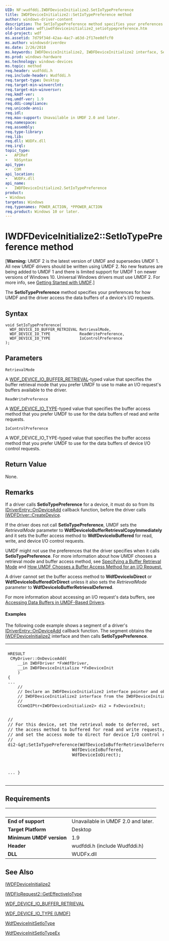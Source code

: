 ```yaml
---
UID: NF:wudfddi.IWDFDeviceInitialize2.SetIoTypePreference
title: IWDFDeviceInitialize2::SetIoTypePreference method
author: windows-driver-content
description: The SetIoTypePreference method specifies your preferences for how UMDF and the driver access the data buffers of a device's I/O requests.
old-location: wdf\iwdfdeviceinitialize2_setiotypepreference.htm
old-project: wdf
ms.assetid: 7d79f34d-42aa-4ac7-a63d-2f17ee0dfcf0
ms.author: windowsdriverdev
ms.date: 2/26/2018
ms.keywords: IWDFDeviceInitialize2, IWDFDeviceInitialize2 interface, SetIoTypePreference method, IWDFDeviceInitialize2::SetIoTypePreference, SetIoTypePreference method, SetIoTypePreference method, IWDFDeviceInitialize2 interface, SetIoTypePreference,IWDFDeviceInitialize2.SetIoTypePreference, UMDFDeviceObjectRef_33317875-3e52-47fc-9d6b-0e886f802dde.xml, umdf.iwdfdeviceinitialize2_setiotypepreference, wdf.iwdfdeviceinitialize2_setiotypepreference, wudfddi/IWDFDeviceInitialize2::SetIoTypePreference
ms.prod: windows-hardware
ms.technology: windows-devices
ms.topic: method
req.header: wudfddi.h
req.include-header: Wudfddi.h
req.target-type: Desktop
req.target-min-winverclnt: 
req.target-min-winversvr: 
req.kmdf-ver: 
req.umdf-ver: 1.9
req.ddi-compliance: 
req.unicode-ansi: 
req.idl: 
req.max-support: Unavailable in UMDF 2.0 and later.
req.namespace: 
req.assembly: 
req.type-library: 
req.lib: 
req.dll: WUDFx.dll
req.irql: 
topic_type:
-	APIRef
-	kbSyntax
api_type:
-	COM
api_location:
-	WUDFx.dll
api_name:
-	IWDFDeviceInitialize2.SetIoTypePreference
product:
- Windows
targetos: Windows
req.typenames: POWER_ACTION, *PPOWER_ACTION
req.product: Windows 10 or later.
---
```



# IWDFDeviceInitialize2::SetIoTypePreference method
<p class="CCE_Message">[<b>Warning:</b> UMDF 2 is the latest version of UMDF and supersedes UMDF 1.  All new UMDF drivers should be written using UMDF 2.  No new features are being added to UMDF 1 and there is limited support for UMDF 1 on newer versions of Windows 10.  Universal Windows drivers must use UMDF 2.  For more info, see <a href="https://docs.microsoft.com/en-us/windows-hardware/drivers/wdf/getting-started-with-umdf-version-2">Getting Started with UMDF</a>.]

The <b>SetIoTypePreference</b> method specifies your preferences for how UMDF and the driver access the data buffers of a device's I/O requests.

## Syntax

```
void SetIoTypePreference(
  WDF_DEVICE_IO_BUFFER_RETRIEVAL RetrievalMode,
  WDF_DEVICE_IO_TYPE             ReadWritePreference,
  WDF_DEVICE_IO_TYPE             IoControlPreference
);
```

## Parameters

`RetrievalMode`

A <a href="https://msdn.microsoft.com/library/windows/hardware/ff561399">WDF_DEVICE_IO_BUFFER_RETRIEVAL</a>-typed value that specifies the buffer retrieval mode that you prefer UMDF to use to make an I/O request's buffers available to the driver.

`ReadWritePreference`

A <a href="https://msdn.microsoft.com/library/windows/hardware/ff551255">WDF_DEVICE_IO_TYPE</a>-typed value that specifies the buffer access method that you prefer UMDF to use for the data buffers of read and write requests.

`IoControlPreference`

A WDF_DEVICE_IO_TYPE-typed value that specifies the buffer access method that you prefer UMDF to use for the data buffers of device I/O control requests.


## Return Value

None.

## Remarks

If a driver calls <b>SetIoTypePreference</b> for a device, it must do so from its <a href="https://msdn.microsoft.com/library/windows/hardware/ff554896">IDriverEntry::OnDeviceAdd</a> callback function, before the driver calls <a href="https://msdn.microsoft.com/library/windows/hardware/ff558899">IWDFDriver::CreateDevice</a>.

If the driver does not call <b>SetIoTypePreference</b>, UMDF sets the <i>RetrievalMode</i> parameter to <b>WdfDeviceIoBufferRetrievalCopyImmediately</b> and it sets the buffer access method to <b>WdfDeviceIoBuffered</b> for read, write, and device I/O control requests.

UMDF might not use the preferences that the driver specifies when it calls <b>SetIoTypePreference</b>. For more information about how UMDF chooses a retrieval mode and buffer access method, see <a href="https://docs.microsoft.com/en-us/windows-hardware/drivers/wdf/accessing-data-buffers-in-wdf-drivers">Specifying a Buffer Retrieval Mode</a> and <a href="https://docs.microsoft.com/en-us/windows-hardware/drivers/wdf/accessing-data-buffers-in-wdf-drivers">How UMDF Chooses a Buffer Access Method for an I/O Request</a><u>.</u>

A driver cannot set the buffer access method to <b>WdfDeviceIoDirect</b> or <b>WdfDeviceIoBufferedOrDirect</b> unless it also sets the <i>RetrievalMode</i> parameter to <b>WdfDeviceIoBufferRetrievalDeferred</b>.

For more information about accessing an I/O request's data buffers, see <a href="https://docs.microsoft.com/en-us/windows-hardware/drivers/wdf/accessing-data-buffers-in-wdf-drivers">Accessing Data Buffers in UMDF-Based Drivers</a>.


#### Examples

The following code example shows a segment of a driver's <a href="https://msdn.microsoft.com/library/windows/hardware/ff554896">IDriverEntry::OnDeviceAdd</a> callback function. The segment obtains the <a href="https://msdn.microsoft.com/library/windows/hardware/ff556967">IWDFDeviceInitialize2</a> interface and then calls <b>SetIoTypePreference</b>. 

<div class="code"><span codelanguage=""><table>
<tr>
<th></th>
</tr>
<tr>
<td>
<pre>HRESULT
 CMyDriver::OnDeviceAdd(
    __in IWDFDriver *FxWdfDriver,
    __in IWDFDeviceInitialize *FxDeviceInit
    )
{
...
    //
    // Declare an IWDFDeviceInitialize2 interface pointer and obtain the
    // IWDFDeviceInitialize2 interface from the IWDFDeviceInitialize interface.
    //
    CComQIPtr&lt;IWDFDeviceInitialize2&gt; di2 = FxDeviceInit;

    //
    // For this device, set the retrieval mode to deferred, set
    // the access method to buffered for read and write requests,
    // and set the access mode to direct for device I/O control requests.
    // 
    di2-&gt;SetIoTypePreference(WdfDeviceIoBufferRetrievalDeferred,
                             WdfDeviceIoBuffered,
                             WdfDeviceIoDirect);
...
}</pre>
</td>
</tr>
</table></span></div>

## Requirements
| &nbsp; | &nbsp; |
| ---- |:---- |
| **End of support** | Unavailable in UMDF 2.0 and later.  |
| **Target Platform** | Desktop |
| **Minimum UMDF version** | 1.9 |
| **Header** | wudfddi.h (include Wudfddi.h) |
| **DLL** | WUDFx.dll |

## See Also

<a href="https://msdn.microsoft.com/library/windows/hardware/ff556967">IWDFDeviceInitialize2</a>



<a href="https://msdn.microsoft.com/library/windows/hardware/ff558994">IWDFIoRequest2::GetEffectiveIoType</a>



<a href="https://msdn.microsoft.com/library/windows/hardware/ff561399">WDF_DEVICE_IO_BUFFER_RETRIEVAL</a>



<a href="https://msdn.microsoft.com/library/windows/hardware/ff561404">WDF_DEVICE_IO_TYPE (UMDF)</a>



<a href="https://msdn.microsoft.com/library/windows/hardware/ff546128">WdfDeviceInitSetIoType</a>



<a href="https://msdn.microsoft.com/library/windows/hardware/dn265604">WdfDeviceInitSetIoTypeEx</a>